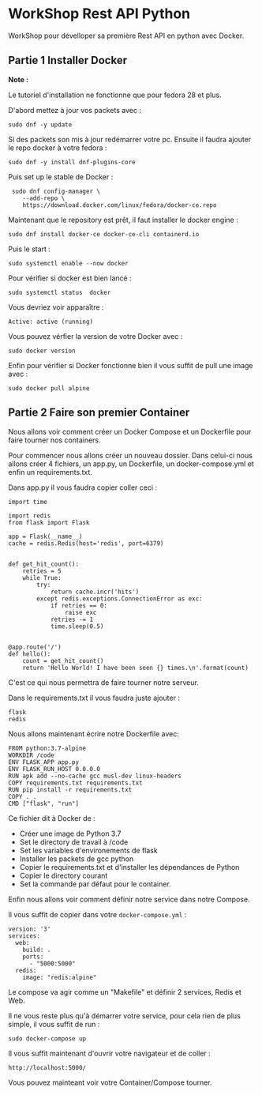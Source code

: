 # WorkShop Rest API Python

WorkShop pour dévelloper sa première Rest API en python avec Docker.

## Partie 1 Installer Docker

__Note :__

Le tutoriel d'installation ne fonctionne que pour fedora 28 et plus.

D'abord mettez à jour vos packets avec :

`sudo dnf -y update`

Si des packets son mis à jour redémarrer votre pc.
Ensuite il faudra ajouter le repo docker à votre fedora :

`sudo dnf -y install dnf-plugins-core`

Puis set up le stable de Docker :

```
 sudo dnf config-manager \
    --add-repo \
    https://download.docker.com/linux/fedora/docker-ce.repo
```

Maintenant que le repository est prêt, il faut installer le docker engine :

`sudo dnf install docker-ce docker-ce-cli containerd.io`

Puis le start :

`sudo systemctl enable --now docker`

Pour vérifier si docker est bien lancé :

`sudo systemctl status  docker`

Vous devriez voir apparaître :

```
Active: active (running)
```

Vous pouvez vérfier la version de votre Docker avec :

`sudo docker version`

Enfin pour vérifier si Docker fonctionne bien il vous suffit de pull une image avec :

`sudo docker pull alpine`


## Partie 2 Faire son premier Container

Nous allons voir comment créer un Docker Compose et un Dockerfile pour faire tourner nos containers.

Pour commencer nous allons créer un nouveau dossier. Dans celui-ci nous allons créer 4 fichiers, un app.py, un Dockerfile, un docker-compose.yml et enfin un requirements.txt.

Dans app.py il vous faudra copier coller ceci :

```
import time

import redis
from flask import Flask

app = Flask(__name__)
cache = redis.Redis(host='redis', port=6379)


def get_hit_count():
    retries = 5
    while True:
        try:
            return cache.incr('hits')
        except redis.exceptions.ConnectionError as exc:
            if retries == 0:
                raise exc
            retries -= 1
            time.sleep(0.5)


@app.route('/')
def hello():
    count = get_hit_count()
    return 'Hello World! I have been seen {} times.\n'.format(count)
```
C'est ce qui nous permettra de faire tourner notre serveur.

Dans le requirements.txt il vous faudra juste ajouter :

```
flask
redis
```

Nous allons maintenant écrire notre Dockerfile avec:

```
FROM python:3.7-alpine
WORKDIR /code
ENV FLASK_APP app.py
ENV FLASK_RUN_HOST 0.0.0.0
RUN apk add --no-cache gcc musl-dev linux-headers
COPY requirements.txt requirements.txt
RUN pip install -r requirements.txt
COPY . .
CMD ["flask", "run"]
```

Ce fichier dit à Docker de :

* Créer une image de Python 3.7
* Set le directory de travail à /code
* Set les variables d'environements de flask
* Installer les packets de gcc python
* Copier le requirements.txt et d'installer les dépendances de Python
* Copier le directory courant
* Set la commande par défaut pour le container.

Enfin nous allons voir comment définir notre service dans notre Compose.

Il vous suffit de copier dans votre `docker-compose.yml` :

```
version: '3'
services:
  web:
    build: .
    ports:
      - "5000:5000"
  redis:
    image: "redis:alpine"
```

Le compose va agir comme un "Makefile" et définir 2 services, Redis et Web.

Il ne vous reste plus qu'à démarrer votre service, pour cela rien de plus simple, il vous suffit de run :

`sudo docker-compose up`

Il vous suffit maintenant d'ouvrir votre navigateur et de coller :

`http://localhost:5000/`

Vous pouvez mainteant voir votre  Container/Compose tourner.